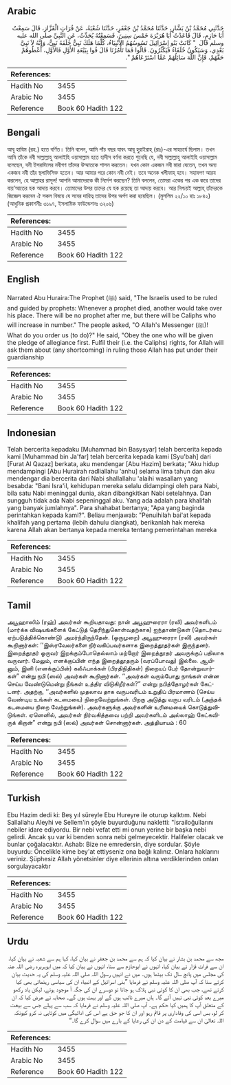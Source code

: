## Arabic


<div dir="rtl" lang="ar" style={{fontSize:'larger',backgroundColor:'#f8f9fa',padding:20}}>
حَدَّثَنِي مُحَمَّدُ بْنُ بَشَّارٍ، حَدَّثَنَا مُحَمَّدُ بْنُ جَعْفَرٍ، حَدَّثَنَا شُعْبَةُ، عَنْ فُرَاتٍ الْقَزَّازِ، قَالَ سَمِعْتُ أَبَا حَازِمٍ، قَالَ قَاعَدْتُ أَبَا هُرَيْرَةَ خَمْسَ سِنِينَ، فَسَمِعْتُهُ يُحَدِّثُ، عَنِ النَّبِيِّ صلى الله عليه وسلم قَالَ ‏ "‏ كَانَتْ بَنُو إِسْرَائِيلَ تَسُوسُهُمُ الأَنْبِيَاءُ، كُلَّمَا هَلَكَ نَبِيٌّ خَلَفَهُ نَبِيٌّ، وَإِنَّهُ لاَ نَبِيَّ بَعْدِي، وَسَيَكُونُ خُلَفَاءُ فَيَكْثُرُونَ‏.‏ قَالُوا فَمَا تَأْمُرُنَا قَالَ فُوا بِبَيْعَةِ الأَوَّلِ فَالأَوَّلِ، أَعْطُوهُمْ حَقَّهُمْ، فَإِنَّ اللَّهَ سَائِلُهُمْ عَمَّا اسْتَرْعَاهُمْ ‏"‏‏.‏
</div>
<div style={{backgroundColor:'#f8f9fa',padding:20, marginBottom: 10}}><table> <thead> <tr> <th>References:</th> <th></th> </tr> </thead> <tbody><tr><td>Hadith No</td><td>3455</td></tr><tr><td>Arabic No</td><td>3455</td></tr><tr><td>Reference</td><td>Book 60 Hadith 122</td></tr></tbody></table></div>

## Bengali


<div dir="ltr" lang="bn" style={{fontSize:'larger',backgroundColor:'#f8f9fa',padding:20}}>
আবূ হাযিম (রহ.) হতে বর্ণিত। তিনি বলেন, আমি পাঁচ বছর যাবৎ আবূ হুরাইরাহ্ (রাঃ)-এর সাহচর্যে ছিলাম। তখন আমি তাঁকে নবী সাল্লাল্লাহু আলাইহি ওয়াসাল্লাম হতে হাদীস বর্ণনা করতে শুনেছি যে, নবী সাল্লাল্লাহু আলাইহি ওয়াসাল্লাম বলেছেন, বনী ইসরাঈলের নবীগণ তাঁদের উম্মাতকে শাসন করতেন। যখন কোন একজন নবী মারা যেতেন, তখন অন্য একজন নবী তাঁর স্থলাভিসিক্ত হতেন। আর আমার পরে কোন নবী নেই। তবে অনেক খলীফাহ্ হবে। সহাবগণ আরয করলেন, হে আল্লাহর রাসূল! আপনি আমাদেরকে কী নির্দেশ করছেন? তিনি বললেন, তোমরা একের পর এক করে তাদের বায়‘আতের হক আদায় করবে। তোমাদের উপর তাদের যে হক রয়েছে তা আদায় করবে। আর নিশ্চয়ই আল্লাহ্ তাঁদেরকে জিজ্ঞেস করবেন ঐ সকল বিষয়ে যে সবের দায়িত্ব তাদের উপর অর্পণ করা হয়েছিল। (মুসলিম ২২/১০ হাঃ ১৮৪২) (আধুনিক প্রকাশনীঃ ৩১৯৭, ইসলামিক ফাউন্ডেশনঃ ৩২০৬)
</div>
<div style={{backgroundColor:'#f8f9fa',padding:20, marginBottom: 10}}><table> <thead> <tr> <th>References:</th> <th></th> </tr> </thead> <tbody><tr><td>Hadith No</td><td>3455</td></tr><tr><td>Arabic No</td><td>3455</td></tr><tr><td>Reference</td><td>Book 60 Hadith 122</td></tr></tbody></table></div>

## English


<div dir="ltr" lang="en" style={{fontSize:'larger',backgroundColor:'#f8f9fa',padding:20}}>
Narrated Abu Huraira:The Prophet (ﷺ) said, "The Israelis used to be ruled and guided by prophets: Whenever a prophet died, another would take over his place. There will be no prophet after me, but there will be Caliphs who will increase in number." The people asked, "O Allah's Messenger (ﷺ)! What do you order us (to do)?" He said, "Obey the one who will be given the pledge of allegiance first. Fulfil their (i.e. the Caliphs) rights, for Allah will ask them about (any shortcoming) in ruling those Allah has put under their guardianship
</div>
<div style={{backgroundColor:'#f8f9fa',padding:20, marginBottom: 10}}><table> <thead> <tr> <th>References:</th> <th></th> </tr> </thead> <tbody><tr><td>Hadith No</td><td>3455</td></tr><tr><td>Arabic No</td><td>3455</td></tr><tr><td>Reference</td><td>Book 60 Hadith 122</td></tr></tbody></table></div>

## Indonesian


<div dir="ltr" lang="id" style={{fontSize:'larger',backgroundColor:'#f8f9fa',padding:20}}>
Telah bercerita kepadaku [Muhammad bin Basysyar] telah bercerita kepada kami [Muhammad bin Ja'far] telah bercerita kepada kami [Syu'bah] dari [Furat Al Qazaz] berkata, aku mendengar [Abu Hazim] berkata; "Aku hidup mendampingi [Abu Hurairah radliallahu 'anhu] selama lima tahun dan aku mendengar dia bercerita dari Nabi shallallahu 'alaihi wasallam yang besabda: "Bani Isra'il, kehidupan mereka selalu didampingi oleh para Nabi, bila satu Nabi meninggal dunia, akan dibangkitkan Nabi setelahnya. Dan sungguh tidak ada Nabi sepeninggal aku. Yang ada adalah para khalifah yang banyak jumlahnya". Para shahabat bertanya; "Apa yang baginda perintahkan kepada kami?". Beliau menjawab: "Penuihilah bai'at kepada khalifah yang pertama (lebih dahulu diangkat), berikanlah hak mereka karena Allah akan bertanya kepada mereka tentang pemerintahan mereka
</div>
<div style={{backgroundColor:'#f8f9fa',padding:20, marginBottom: 10}}><table> <thead> <tr> <th>References:</th> <th></th> </tr> </thead> <tbody><tr><td>Hadith No</td><td>3455</td></tr><tr><td>Arabic No</td><td>3455</td></tr><tr><td>Reference</td><td>Book 60 Hadith 122</td></tr></tbody></table></div>

## Tamil


<div dir="ltr" lang="ta" style={{fontSize:'larger',backgroundColor:'#f8f9fa',padding:20}}>
அபூஹாஸிம் (ரஹ்) அவர்கள் கூறியதாவது: நான் அபூஹுரைரா (ரலி) அவர்களிடம் (மார்க்க விஷயங்களைக் கேட்டுத் தெரிந்துகொள்வதற்காக) ஐந்தாண்டுகள் (தொடர்பை ஏற்படுத்திக்கொண்டு) அமர்ந்திருந்தேன். (ஒருமுறை) அபூஹுரைரா (ரலி) அவர்கள் கூறினார்கள்: ‘‘இஸ்ரவேலர்களை நிர்வகிப்பவர்களாக இறைத்தூதர்கள் இருந்தனர். இறைத்தூதர் ஒருவர் இறக்கும்போதெல்லாம் மற்றோர் இறைத்தூதர் அவருக்குப் பதிலாக வருவார். மேலும், எனக்குப்பின் எந்த இறைத்தூதரும் (வரப்போவது) இல்லை. ஆயினும், இனி (எனக்குப்பின்) கலீஃபாக்கள் (பிரதிநிதிகள்) நிறையப் பேர் தோன்றுவார்கள்” என்று நபி (ஸல்) அவர்கள் கூறினார்கள். ‘‘அவர்கள் வரும்போது நாங்கள் என்ன செய்ய வேண்டுமென்று நீங்கள் உத்திர விடுகிறீர்கள்?” என்று நபித்தோழர்கள் கேட்டனர். அதற்கு, ‘‘அவர்களில் முதலாவ தாக வருபவரிடம் உறுதிப் பிரமாணம் (செய்ய வேண்டிய உங்கள் கடமையை) நிறைவேற்றுங்கள். பிறகு அடுத்து வருப வரிடம் (அந்தக் கடமையை நிறை வேற்றுங்கள்). அவர்களுக்கு அவர்களின் உரிமையைக் கொடுத்துவிடுங்கள். ஏனெனில், அவர்கள் நிர்வகித்தவை பற்றி அவர்களிடம் அல்லாஹ் கேட்கவிருக் கிறான்” என்று நபி (ஸல்) அவர்கள் சொன்னார்கள். அத்தியாயம் : 60
</div>
<div style={{backgroundColor:'#f8f9fa',padding:20, marginBottom: 10}}><table> <thead> <tr> <th>References:</th> <th></th> </tr> </thead> <tbody><tr><td>Hadith No</td><td>3455</td></tr><tr><td>Arabic No</td><td>3455</td></tr><tr><td>Reference</td><td>Book 60 Hadith 122</td></tr></tbody></table></div>

## Turkish


<div dir="ltr" lang="tr" style={{fontSize:'larger',backgroundColor:'#f8f9fa',padding:20}}>
Ebu Hazim dedi ki: Beş yıl süreyle Ebu Hureyre ile oturup kalktım. Nebi Sallallahu Aleyhi ve Sellem'in şöyle buyurduğunu nakletti: "İsrailoğullarını nebiler idare ediyordu. Bir nebi vefat etti mi onun yerine bir başka nebi gelirdi. Ancak şu var ki benden sonra nebi gelmeyecektir. Halifeler olacak ve bunlar çoğalacaktır. Ashab: Bize ne emredersin, diye sordular. Şöyle buyurdu: Öncelikle kime bey'at ettiyseniz ona bağlı kalınız. Onlara haklarını veriniz. Şüphesiz Allah yönetsinler diye ellerinin altına verdiklerinden onları sorgulayacaktır
</div>
<div style={{backgroundColor:'#f8f9fa',padding:20, marginBottom: 10}}><table> <thead> <tr> <th>References:</th> <th></th> </tr> </thead> <tbody><tr><td>Hadith No</td><td>3455</td></tr><tr><td>Arabic No</td><td>3455</td></tr><tr><td>Reference</td><td>Book 60 Hadith 122</td></tr></tbody></table></div>

## Urdu


<div dir="rtl" lang="ur" style={{fontSize:'larger',backgroundColor:'#f8f9fa',padding:20}}>
مجھ سے محمد بن بشار نے بیان کیا کہ ہم سے محمد بن جعفر نے بیان کیا، کہا ہم سے شعبہ نے بیان کیا، ان سے فرات قزار نے بیان کیا، انہوں نے ابوحازم سے سنا، انہوں نے بیان کیا کہ میں ابوہریرہ رضی اللہ عنہ کی مجلس میں پانچ سال تک بیٹھا ہوں۔ میں نے انہیں رسول اللہ صلی اللہ علیہ وسلم کی یہ حدیث بیان کرتے سنا کہ آپ صلی اللہ علیہ وسلم نے فرمایا ”بنی اسرائیل کے انبیاء ان کی سیاسی رہنمائی بھی کیا کرتے تھے، جب بھی ان کا کوئی نبی ہلاک ہو جاتا تو دوسرے ان کی جگہ آ موجود ہوتے، لیکن یاد رکھو میرے بعد کوئی نبی نہیں آئے گا۔ ہاں میرے نائب ہوں گے اور بہت ہوں گے۔ صحابہ نے عرض کیا کہ ان کے متعلق آپ کا ہمیں کیا حکم ہے۔ آپ صلی اللہ علیہ وسلم نے فرمایا کہ سب سے پہلے جس سے بیعت کر لو، بس اسی کی وفاداری پر قائم رہو اور ان کا جو حق ہے اس کی ادائیگی میں کوتاہی نہ کرو کیونکہ اللہ تعالیٰ ان سے قیامت کے دن ان کی رعایا کے بارے میں سوال کرے گا۔“
</div>
<div style={{backgroundColor:'#f8f9fa',padding:20, marginBottom: 10}}><table> <thead> <tr> <th>References:</th> <th></th> </tr> </thead> <tbody><tr><td>Hadith No</td><td>3455</td></tr><tr><td>Arabic No</td><td>3455</td></tr><tr><td>Reference</td><td>Book 60 Hadith 122</td></tr></tbody></table></div>